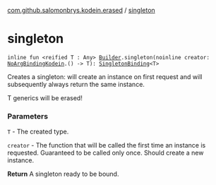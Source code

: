 [com.github.salomonbrys.kodein.erased](index.md) / [singleton](.)

# singleton

`inline fun <reified T : Any> `[`Builder`](../com.github.salomonbrys.kodein/-kodein/-builder/index.md)`.singleton(noinline creator: `[`NoArgBindingKodein`](../com.github.salomonbrys.kodein.bindings/-no-arg-binding-kodein/index.md)`.() -> T): `[`SingletonBinding`](../com.github.salomonbrys.kodein.bindings/-singleton-binding/index.md)`<T>`

Creates a singleton: will create an instance on first request and will subsequently always return the same instance.

T generics will be erased!

### Parameters

`T` - The created type.

`creator` - The function that will be called the first time an instance is requested. Guaranteed to be called only once. Should create a new instance.

**Return**
A singleton ready to be bound.

